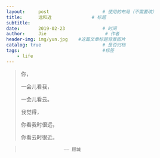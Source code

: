 ```yaml
---
layout:     post                    # 使用的布局（不需要改）
title:      远和近               # 标题 
subtitle:    
date:       2019-02-23              # 时间
author:     Jie                      # 作者
header-img: img/yun.jpg    #这篇文章标题背景图片
catalog: true                       # 是否归档
tags:                               #标签
    - life
---
```



>你，  
>
>一会儿看我， 
>
>一会儿看云。
>
>我觉得，
>
>你看我时很远，
>
>你看云时很近。  

>                     —— 顾城
